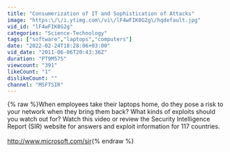 ```yaml
---
title: "Consumerization of IT and Sophistication of Attacks"
image: "https:\/\/i.ytimg.com\/vi\/lF4wFIK8G2g\/hqdefault.jpg"
vid_id: "lF4wFIK8G2g"
categories: "Science-Technology"
tags: ["software","laptops","computers"]
date: "2022-02-24T18:28:06+03:00"
vid_date: "2011-06-06T20:43:36Z"
duration: "PT9M57S"
viewcount: "391"
likeCount: "1"
dislikeCount: ""
channel: "MSFTSIR"
---
```

{% raw %}When employees take their laptops home, do they pose a risk to your network when they bring them back? What kinds of exploits should you watch out for? Watch this video or review the Security Intelligence Report (SIR) website for answers and exploit information for 117 countries. <br /><br /><a rel="nofollow" target="blank" href="http://www.microsoft.com/sir">http://www.microsoft.com/sir</a>{% endraw %}
